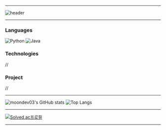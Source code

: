 - - -
![header](https://capsule-render.vercel.app/api?type=transparent&color=F4F2F3&height=180&section=header&text=MUNJANGHUN&fontSize=80&desc=WELCOME%20MY%20PROFILE&descAlign=71.5&descAlignY=70)
- - -

### Languages
![Python](https://img.shields.io/badge/-Python-000?&logo=Python)
![Java](https://img.shields.io/badge/-Java-000?&logo=Java&logoColor=white)

### Technologies
//

### Project
//

- - -

![moondev03's GitHub stats](https://github-readme-stats.vercel.app/api?username=moondev03&show_icons=true&theme=graywhite)
![Top Langs](https://github-readme-stats.vercel.app/api/top-langs/?username=moondev03&layout=compact&theme=graywhite)

- - -
[![Solved.ac프로필](http://mazassumnida.wtf/api/v2/generate_badge?boj=moondev03)](https://solved.ac/moondev03)
- - -
